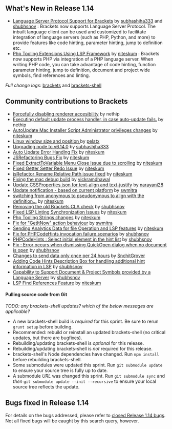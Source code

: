 What's New in Release 1.14
-------------------------
* [Language Server Protocol Support for Brackets](https://github.com/adobe/brackets/pull/14606) by [subhashjha333](https://github.com/subhashjha333) and [shubhsnov](https://github.com/shubhsnov) : Brackets now supports Language Server Protocol. The inbuilt language client can be used and customized to facilitate integration of language servers (such as PHP, Python, and more) to provide features like code hinting, parameter hinting, jump to definition etc.
* [Php Tooling Extensions Using LSP Framework](https://github.com/adobe/brackets/pull/14671) by [niteskum](https://github.com/niteskum) : Brackets now supports PHP via integration of a PHP language server. When writing PHP code, you can take advantage of code hinting, function parameter hinting, jump to definition, document and project wide symbols, find references and linting.


_Full change logs:_ [brackets](https://github.com/adobe/brackets/compare/release-1.13...release#commits_bucket) and [brackets-shell](https://github.com/adobe/brackets-shell/compare/release-1.13...release#commits_bucket)

Community contributions to Brackets
-----------------------------------


* [Forcefully disabling renderer accesibility](https://github.com/adobe/brackets-shell/pull/660) by nethip
* [Executing default update process handler, in case auto-update fails.](https://github.com/adobe/brackets/pull/14605) by nethip
* [AutoUpdate Mac Installer Script Administrator privileges changes](https://github.com/adobe/brackets-shell/pull/656) by [niteskum](https://github.com/niteskum)
* [Linux window size and position ](https://github.com/adobe/brackets-shell/pull/636) by [pelatx](https://github.com/pelatx)
* [Upgrading node to v6.14.0](https://github.com/adobe/brackets-shell/pull/653) by [subhashjha333](https://github.com/subhashjha333)
* [Auto Update Error Handlng Fix](https://github.com/adobe/brackets/pull/14412) by [niteskum](https://github.com/niteskum)
* [JSRefactoring Bugs Fix](https://github.com/adobe/brackets/pull/14455) by [niteskum](https://github.com/niteskum)
* [Fixed ExtractToVariable Menu Close Issue due to scrolling](https://github.com/adobe/brackets/pull/14492) by [niteskum](https://github.com/niteskum)
* [Fixed Getter Setter Redo Issue](https://github.com/adobe/brackets/pull/14508) by [niteskum](https://github.com/niteskum)
* [jsRefactor Rename Relative Path issue fixed](https://github.com/adobe/brackets/pull/14520) by [niteskum](https://github.com/niteskum)
* [Fixing the mac debug build](https://github.com/adobe/brackets-shell/pull/657) by [vickramdhawal](https://github.com/vickramdhawal)
* [Update CSSProperties.json for text-align and text-justify](https://github.com/adobe/brackets/pull/14563) by [narayani28](https://github.com/narayani28)
* [Update notification - based on current platform](https://github.com/adobe/brackets/pull/14655) by [swmitra](https://github.com/swmitra)
* [switching from anonymous to pseudonymous to align with the definition…](https://github.com/adobe/brackets/pull/14687) by [niteskum](https://github.com/niteskum)
* [Removing the old Brackets CLA check](https://github.com/adobe/brackets/pull/14684) by [shubhsnov](https://github.com/shubhsnov)
* [Fixed LSP Linting Synchronization Issues](https://github.com/adobe/brackets/pull/14685) by [niteskum](https://github.com/niteskum)
* [Php Tooling Strings changes](https://github.com/adobe/brackets/pull/14688) by [niteskum](https://github.com/niteskum)
* [Fix for "GetItNow" action behaviour](https://github.com/adobe/brackets/pull/14691) by [swmitra](https://github.com/swmitra)
* [Sending Analytics Data for file Operation and LSP features](https://github.com/adobe/brackets/pull/14683) by [niteskum](https://github.com/niteskum)
* [Fix for PHPCodeHints invocation failure scenarios](https://github.com/adobe/brackets/pull/14692) by [shubhsnov](https://github.com/shubhsnov)
* [PHPCodeHints : Select initial element in the hint list](https://github.com/adobe/brackets/pull/14694) by [shubhsnov](https://github.com/shubhsnov)
* [Fix : Error occurs when dismissing QuickOpen dialog when no document is open](https://github.com/adobe/brackets/pull/14698) by [shubhsnov](https://github.com/shubhsnov)
* [Changes to send data only once per 24 hours](https://github.com/adobe/brackets/pull/14695) by [SnchitGrover](https://github.com/SnchitGrover)
* [Adding Code Hints Description Box for handling additional hint information in LSP](https://github.com/adobe/brackets/pull/14696) by [shubhsnov](https://github.com/shubhsnov)
* [Capability to Support Document & Project Symbols provided by a Language Server](https://github.com/adobe/brackets/pull/14697) by [shubhsnov](https://github.com/shubhsnov)
* [LSP Find References Feature](https://github.com/adobe/brackets/pull/14693) by [niteskum](https://github.com/niteskum)


#### Pulling source code from Git
_TODO: any brackets-shell updates? which of the below messages are applicable?_

* A new brackets-shell build is _required_ for this sprint. Be sure to rerun `grunt setup` before building.
* Recommended: rebuild or reinstall an updated brackets-shell (no critical updates, but there are bugfixes).
* Rebuilding/updating brackets-shell is _optional_ for this release.
* Rebuilding/updating brackets-shell is _not_ required for this release.
* brackets-shell's Node dependencies have changed. Run `npm install` before rebuilding brackets-shell.
* Some submodules were updated this sprint. Run `git submodule update` to ensure your source tree is fully up to date.
* A submodule _URL_ was changed this sprint. Run `git submodule sync` and _then_ `git submodule update --init --recursive` to ensure your local source tree reflects the update.


Bugs fixed in Release 1.14
-------------------------
For details on the bugs addressed, please refer to [closed Release 1.14 bugs](https://github.com/adobe/brackets/issues?q=is%3Aclosed+milestone%3A%22Release+1.14%22). Not all fixed bugs will be caught by this search query, however.
